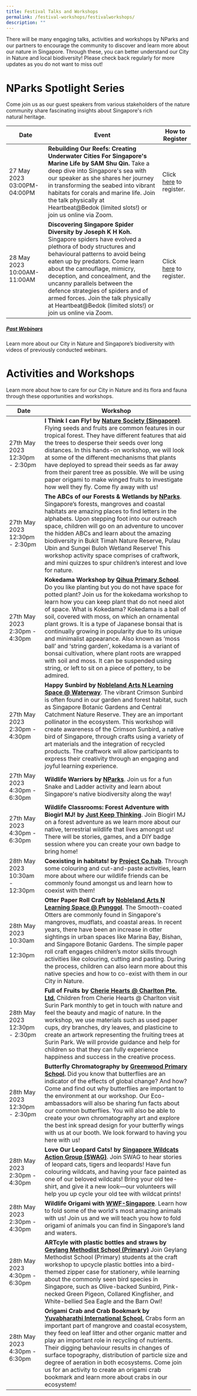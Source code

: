 ```yaml
---
title: Festival Talks and Workshops
permalink: /festival-workshops/festivalworkshops/
description: ""
---
```

There will be many engaging talks, activities and workshops by NParks and our partners to encourage the community to discover and learn more about our nature in Singapore. Through these, you can better understand our City in Nature and local biodiversity! Please check back regularly for more updates as you do not want to miss out! 
# **NParks Spotlight Series**

Come join us as our guest speakers from various stakeholders of the nature community share fascinating insights about Singapore's rich natural heritage.


| Date | Event | How to Register |
| -------- | -------- | -------- |
| 27 May 2023 03:00PM-04:00PM  | **Rebuilding Our Reefs: Creating Underwater Cities For Singapore's Marine Life by SAM Shu Qin.** Take a deep dive into Singapore's sea with our speaker as she shares her journey in transforming the seabed into vibrant habitats for corals and marine life. Join the talk physically at Heartbeat@Bedok (limited slots!) or join us online via Zoom.| Click [here](https://go.gov.sg/nparksspotlight-27May) to register. |
| 28 May 2023 10:00AM-11:00AM  | **Discovering Singapore Spider Diversity by Joseph K H Koh.** Singapore spiders have evolved a plethora of body structures and behavioural patterns to avoid being eaten up by predators. Come learn about the camouflage, mimicry, deception, and concealment, and the uncanny parallels between the defence strategies of spiders and of armed forces. Join the talk physically at Heartbeat@Bedok (limited slots!) or join us online via Zoom. |Click [here](https://go.gov.sg/nparksspotlight-28May) to register. |

##### [Past Webinars ](https://www.youtube.com/playlist?list=PL1_Eb2Fa0jUdJYSx_OSRUEHj9b8V9_Z0G)
Learn more about our City in Nature and Singapore’s biodiversity with videos of previously conducted webinars.

# **Activities and Workshops**

Learn more about how to care for our City in Nature and its flora and fauna through these opportunities and workshops.


| Date | Workshop | 
| -------- | -------- | 
|27th May 2023 12:30pm - 2:30pm| **I Think I can Fly! by [Nature Society (Singapore)](https://www.nss.org.sg/)**. Flying seeds and fruits are common features in our tropical forest. They have different features that aid the trees to desperse their seeds over long distances. In this hands-on workshop, we will look at some of the different mechanisms that plants have deployed to spread their seeds as far away from their parent tree as possible. We will be using paper origami to make winged fruits to investigate how well they fly. Come fly away with us!| 
| 27th May 2023 12:30pm - 2:30pm| **The ABCs of our Forests & Wetlands by [NParks](https://www.nparks.gov.sg/)**. Singapore’s forests, mangroves and coastal habitats are amazing places to find letters in the alphabets. Upon stepping foot into our outreach space, children will go on an adventure to uncover the hidden ABCs and learn about the amazing biodiversity in Bukit Timah Nature Reserve, Pulau Ubin and Sungei Buloh Wetland Reserve! This workshop activity space comprises of craftwork, and mini quizzes to spur children’s interest and love for nature.| 
| 27th May 2023 2:30pm - 4:30pm| **Kokedama Workshop by [Qihua Primary School](https://www.qihuapri.moe.edu.sg/)**. Do you like planting but you do not have space for potted plant? Join us for the kokedama workshop to learn how you can keep plant that do not need alot of space. What is Kokedama? Kokedama is a ball of soil, covered with moss, on which an ornamental plant grows. It is a type of Japanese bonsai that is continually growing in popularity due to its unique and minimalist appearance. Also known as ‘moss ball’ and ‘string garden’, kokedama is a variant of bonsai cultivation, where plant roots are wrapped with soil and moss. It can be suspended using string, or left to sit on a piece of pottery, to be admired.|
| 27th May 2023 2:30pm - 4:30pm| **Happy Sunbird by [Nobleland Arts N Learning Space @ Waterway](https://nobleland.sg/)**. The vibrant Crimson Sunbird is often found in our garden and forest habitat, such as Singapore Botanic Gardens and Central Catchment Nature Reserve. They are an important pollinator in the ecosystem. This workshop will create awareness of the Crimson Sunbird, a native bird of Singapore, through crafts using a variety of art materials and the integration of recycled products. The craftwork will allow participants to express their creativity through an engaging and joyful learning experience.|
| 27th May 2023 4:30pm - 6:30pm| **Wildlife Warriors by [NParks](https://www.nparks.gov.sg/)**. Join us for a fun Snake and Ladder activity and learn about Singapore's native biodiversity along the way!   | 	
| 27th May 2023 4:30pm - 6:30pm| **Wildlife Classrooms: Forest Adventure with Biogirl MJ! by [Just Keep Thinking](https://www.instagram.com/justkeepthinkingsg/?hl=en)**. Join Biogirl MJ on a forest adventure as we learn more about our native, terrestrial wildlife that lives amongst us! There will be stories, games, and a DIY badge session where you can create your own badge to bring home!  
| 28th May 2023 10:30am - 12:30pm| **Coexisting in habitats! by [Project Co.hab](https://instagram.com/projectco.hab?igshid=YmMyMTA2M2Y=)**. Through some colouring and cut-and-paste activities, learn more about where our wildlife friends can be commonly found amongst us and learn how to coexist with them!| 
| 28th May 2023 10:30am - 12:30pm| **Otter Paper Roll Craft by [Nobleland Arts N Learning Space @ Punggol](https://nobleland.sg/)**. The Smooth-coated Otters are commonly found in Singapore's mangroves, mudflats, and coastal areas. In recent years, there have been an increase in otter sightings in urban spaces like Marina Bay, Bishan, and Singapore Botanic Gardens. The simple paper roll craft engages children’s motor skills through activities like colouring, cutting and pasting. During the process, children can also learn more about this native species and how to co-exist with them in our City in Nature.| 
| 28th May 2023 12:30pm - 2:30pm| **Full of Fruits by [Cherie Hearts @ Charlton Pte. Ltd.](https://www.cheriehearts.com.sg/about-us/)** Children from Cherie Hearts @ Charlton visit Surin Park monthly to get in touch with nature and feel the beauty and magic of nature. In the workshop, we use materials such as used paper cups, dry branches, dry leaves, and plasticine to create an artwork representing the fruiting trees at Surin Park. We will provide guidance and help for children so that they can fully experience happiness and success in the creative process.|
| 28th May 2023 12:30pm - 2:30pm| **Butterfly Chromatography by [Greenwood Primary School](https://www.greenwoodpri.moe.edu.sg/).** Did you know that butterflies are an indicator of the effects of global change? And how? Come and find out why butterflies are important to the environment at our workshop. Our Eco-ambassadors will also be sharing fun facts about our common butterflies. You will also be able to create your own chromatography art and explore the best ink spread design for your butterfly wings with us at our booth. We look forward to having you here with us!|
| 28th May 2023 2:30pm - 4:30pm| **Love Our Leopard Cats! by [Singapore Wildcats Action Group (SWAG)](https://www.swagcat.org/)**. Join SWAG to hear stories of leopard cats, tigers and leopards! Have fun colouring wildcats, and having your face painted as one of our beloved wildcats! Bring your old tee-shirt, and give it a new look—our volunteers will help you up cycle your old tee with wildcat prints!|
| 28th May 2023 2:30pm - 4:30pm| **Wildlife Origami with [WWF-Singapore](https://www.wwf.sg/)**. Learn how to fold some of the world's most amazing animals with us! Join us and we will teach you how to fold origami of animals you can find in Singapore’s land and waters.|
| 28th May 2023 4:30pm - 6:30pm| **ARTcyle with plastic bottles and straws by [Geylang Methodist School (Primary)](https://www.geylangmethodistpri.moe.edu.sg/)** Join Geylang Methodist School (Primary) students at the craft workshop to upcycle plastic bottles into a bird-themed zipper case for stationery, while learning about the commonly seen bird species in Singapore, such as Olive-backed Sunbird, Pink-necked Green Pigeon, Collared Kingfisher, and White-bellied Sea Eagle and the Barn Owl!|
| 28th May 2023 4:30pm - 6:30pm| **Origami Crab and Crab Bookmark by [Yuvabharathi International School.](https://www.yuvabharathi.sg/)** Crabs form an important part of mangrove and coastal ecosystem, they feed on leaf litter and other organic matter and play an important role in recycling of nutrients. Their digging behaviour results in changes of surface topography, distribution of particle size and degree of aeration in both ecosystems. Come join us for an activity to create an origami crab bookmark and learn more about crabs in our ecosystem!|